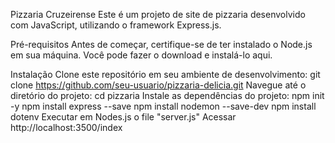 Pizzaria Cruzeirense
Este é um projeto de site de pizzaria desenvolvido com JavaScript, utilizando o framework Express.js.

Pré-requisitos
Antes de começar, certifique-se de ter instalado o Node.js em sua máquina. Você pode fazer o download e instalá-lo aqui.

Instalação
Clone este repositório em seu ambiente de desenvolvimento:
git clone https://github.com/seu-usuario/pizzaria-delicia.git
Navegue até o diretório do projeto:
cd pizzaria
Instale as dependências do projeto:
npm init -y
npm install express --save
npm install nodemon --save-dev
npm install dotenv
Executar em Nodes.js o file "server.js" 
Acessar http://localhost:3500/index
